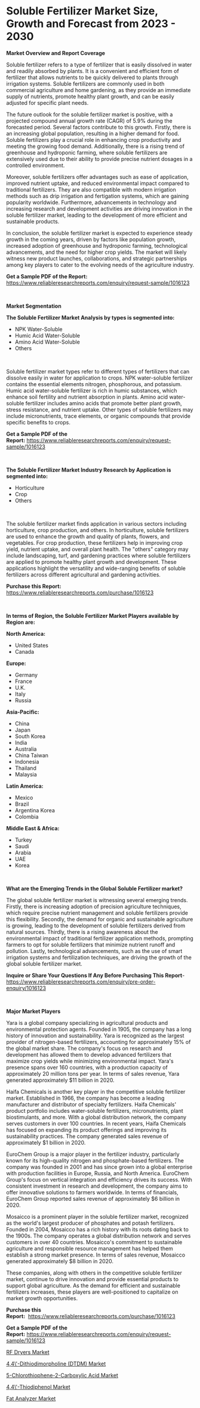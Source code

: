 <p><h1>Soluble Fertilizer Market Size, Growth and Forecast from 2023 - 2030</h1></p><p><strong>Market Overview and Report Coverage</strong></p>
<p><p>Soluble fertilizer refers to a type of fertilizer that is easily dissolved in water and readily absorbed by plants. It is a convenient and efficient form of fertilizer that allows nutrients to be quickly delivered to plants through irrigation systems. Soluble fertilizers are commonly used in both commercial agriculture and home gardening, as they provide an immediate supply of nutrients, promote healthy plant growth, and can be easily adjusted for specific plant needs.</p><p>The future outlook for the soluble fertilizer market is positive, with a projected compound annual growth rate (CAGR) of 5.9% during the forecasted period. Several factors contribute to this growth. Firstly, there is an increasing global population, resulting in a higher demand for food. Soluble fertilizers play a crucial role in enhancing crop productivity and meeting the growing food demand. Additionally, there is a rising trend of greenhouse and hydroponic farming, where soluble fertilizers are extensively used due to their ability to provide precise nutrient dosages in a controlled environment.</p><p>Moreover, soluble fertilizers offer advantages such as ease of application, improved nutrient uptake, and reduced environmental impact compared to traditional fertilizers. They are also compatible with modern irrigation methods such as drip irrigation and fertigation systems, which are gaining popularity worldwide. Furthermore, advancements in technology and increasing research and development activities are driving innovation in the soluble fertilizer market, leading to the development of more efficient and sustainable products.</p><p>In conclusion, the soluble fertilizer market is expected to experience steady growth in the coming years, driven by factors like population growth, increased adoption of greenhouse and hydroponic farming, technological advancements, and the need for higher crop yields. The market will likely witness new product launches, collaborations, and strategic partnerships among key players to cater to the evolving needs of the agriculture industry.</p></p>
<p><strong>Get a Sample PDF of the Report:</strong> <a href="https://www.reliableresearchreports.com/enquiry/request-sample/1016123">https://www.reliableresearchreports.com/enquiry/request-sample/1016123</a></p>
<p>&nbsp;</p>
<p><strong>Market Segmentation</strong></p>
<p><strong>The Soluble Fertilizer Market Analysis by types is segmented into:</strong></p>
<p><ul><li>NPK Water-Soluble</li><li>Humic Acid Water-Soluble</li><li>Amino Acid Water-Soluble</li><li>Others</li></ul></p>
<p>&nbsp;</p>
<p><p>Soluble fertilizer market types refer to different types of fertilizers that can dissolve easily in water for application to crops. NPK water-soluble fertilizer contains the essential elements nitrogen, phosphorous, and potassium. Humic acid water-soluble fertilizer is rich in humic substances, which enhance soil fertility and nutrient absorption in plants. Amino acid water-soluble fertilizer includes amino acids that promote better plant growth, stress resistance, and nutrient uptake. Other types of soluble fertilizers may include micronutrients, trace elements, or organic compounds that provide specific benefits to crops.</p></p>
<p><strong>Get a Sample PDF of the Report:</strong>&nbsp;<a href="https://www.reliableresearchreports.com/enquiry/request-sample/1016123">https://www.reliableresearchreports.com/enquiry/request-sample/1016123</a></p>
<p>&nbsp;</p>
<p><strong>The Soluble Fertilizer Market Industry Research by Application is segmented into:</strong></p>
<p><ul><li>Horticulture</li><li>Crop</li><li>Others</li></ul></p>
<p>&nbsp;</p>
<p><p>The soluble fertilizer market finds application in various sectors including horticulture, crop production, and others. In horticulture, soluble fertilizers are used to enhance the growth and quality of plants, flowers, and vegetables. For crop production, these fertilizers help in improving crop yield, nutrient uptake, and overall plant health. The "others" category may include landscaping, turf, and gardening practices where soluble fertilizers are applied to promote healthy plant growth and development. These applications highlight the versatility and wide-ranging benefits of soluble fertilizers across different agricultural and gardening activities.</p></p>
<p><strong>Purchase this Report:</strong>&nbsp; <a href="https://www.reliableresearchreports.com/purchase/1016123">https://www.reliableresearchreports.com/purchase/1016123</a></p>
<p>&nbsp;</p>
<p><strong>In terms of Region, the Soluble Fertilizer Market Players available by Region are:</strong></p>
<p>
    <p> <strong> North America: </strong>
        <ul>
            <li>United States</li>
            <li>Canada</li>
        </ul>
        </p> 
    <p> <strong> Europe: </strong>
        <ul>
            <li>Germany</li>
            <li>France</li>
            <li>U.K.</li>
            <li>Italy</li>
            <li>Russia</li>
        </ul>
        </p> 
    <p> <strong> Asia-Pacific: </strong>
        <ul>
            <li>China</li>
            <li>Japan</li>
            <li>South Korea</li>
            <li>India</li>
            <li>Australia</li>
            <li>China Taiwan</li>
            <li>Indonesia</li>
            <li>Thailand</li>
            <li>Malaysia</li>
        </ul>
        </p> 
    <p> <strong> Latin America: </strong>
        <ul>
            <li>Mexico</li>
            <li>Brazil</li>
            <li>Argentina Korea</li>
            <li>Colombia</li>
        </ul>
        </p> 
    <p> <strong> Middle East & Africa: </strong>
        <ul>
            <li>Turkey</li>
            <li>Saudi</li>
            <li>Arabia</li>
            <li>UAE</li>
            <li>Korea</li>
        </ul>
    </p>
    </p>
<p>&nbsp;</p>
<p><strong>What are the Emerging Trends in the Global Soluble Fertilizer market?</strong></p>
<p><p>The global soluble fertilizer market is witnessing several emerging trends. Firstly, there is increasing adoption of precision agriculture techniques, which require precise nutrient management and soluble fertilizers provide this flexibility. Secondly, the demand for organic and sustainable agriculture is growing, leading to the development of soluble fertilizers derived from natural sources. Thirdly, there is a rising awareness about the environmental impact of traditional fertilizer application methods, prompting farmers to opt for soluble fertilizers that minimize nutrient runoff and pollution. Lastly, technological advancements, such as the use of smart irrigation systems and fertilization techniques, are driving the growth of the global soluble fertilizer market.</p></p>
<p><strong>Inquire or Share Your Questions If Any Before Purchasing This Report</strong>- <a href="https://www.reliableresearchreports.com/enquiry/pre-order-enquiry/1016123">https://www.reliableresearchreports.com/enquiry/pre-order-enquiry/1016123</a></p>
<p>&nbsp;</p>
<p><strong>Major Market Players</strong></p>
<p><p>Yara is a global company specializing in agricultural products and environmental protection agents. Founded in 1905, the company has a long history of innovation and sustainability. Yara is recognized as the largest provider of nitrogen-based fertilizers, accounting for approximately 15% of the global market share. The company's focus on research and development has allowed them to develop advanced fertilizers that maximize crop yields while minimizing environmental impact. Yara's presence spans over 160 countries, with a production capacity of approximately 20 million tons per year. In terms of sales revenue, Yara generated approximately $11 billion in 2020.</p><p>Haifa Chemicals is another key player in the competitive soluble fertilizer market. Established in 1966, the company has become a leading manufacturer and distributor of specialty fertilizers. Haifa Chemicals' product portfolio includes water-soluble fertilizers, micronutrients, plant biostimulants, and more. With a global distribution network, the company serves customers in over 100 countries. In recent years, Haifa Chemicals has focused on expanding its product offerings and improving its sustainability practices. The company generated sales revenue of approximately $1 billion in 2020.</p><p>EuroChem Group is a major player in the fertilizer industry, particularly known for its high-quality nitrogen and phosphate-based fertilizers. The company was founded in 2001 and has since grown into a global enterprise with production facilities in Europe, Russia, and North America. EuroChem Group's focus on vertical integration and efficiency drives its success. With consistent investment in research and development, the company aims to offer innovative solutions to farmers worldwide. In terms of financials, EuroChem Group reported sales revenue of approximately $6 billion in 2020.</p><p>Mosaicco is a prominent player in the soluble fertilizer market, recognized as the world's largest producer of phosphates and potash fertilizers. Founded in 2004, Mosaicco has a rich history with its roots dating back to the 1900s. The company operates a global distribution network and serves customers in over 40 countries. Mosaicco's commitment to sustainable agriculture and responsible resource management has helped them establish a strong market presence. In terms of sales revenue, Mosaicco generated approximately $8 billion in 2020.</p><p>These companies, along with others in the competitive soluble fertilizer market, continue to drive innovation and provide essential products to support global agriculture. As the demand for efficient and sustainable fertilizers increases, these players are well-positioned to capitalize on market growth opportunities.</p></p>
<p><strong>Purchase this Report:</strong>&nbsp;&nbsp;<a href="https://www.reliableresearchreports.com/purchase/1016123">https://www.reliableresearchreports.com/purchase/1016123</a></p>
<p></p>
<p><strong>Get a Sample PDF of the Report:</strong>&nbsp;<a href="https://www.reliableresearchreports.com/enquiry/request-sample/1016123">https://www.reliableresearchreports.com/enquiry/request-sample/1016123</a></p>
<p><p><a href="https://medium.com/@jasperkuhic2023/rf-dryers-nbsp-market-focuses-on-market-share-size-and-projected-forecast-till-2030-192bc7dc45bf">RF Dryers Market</a></p><p><a href="https://www.linkedin.com/pulse/44-dithiodimorpholine-dtdm-market-size-growth-forecast-from-iwm8e/">4,4\'-Dithiodimorpholine (DTDM) Market</a></p><p><a href="https://www.linkedin.com/pulse/5-chlorothiophene-2-carboxylic-acid-market-size-2023-2030-mkhoe/">5-Chlorothiophene-2-Carboxylic Acid Market</a></p><p><a href="https://www.linkedin.com/pulse/44-thiodiphenol-market-size-share-global-analysis-report-2023-wuine/">4,4\'-Thiodiphenol Market</a></p><p><a href="https://medium.com/@edenkrajcik/fat-analyzer-market-research-report-its-history-and-forecast-2023-to-2030-97910bde8cf8">Fat Analyzer Market</a></p></p>